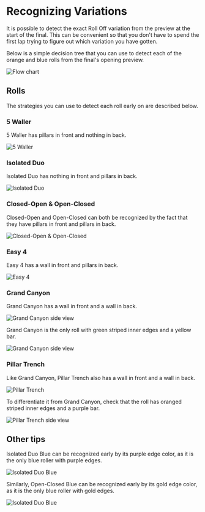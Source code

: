 # Recognizing Variations

It is possible to detect the exact Roll Off variation from the preview at the start of the final. This can be convenient so that you don't have to spend the first lap trying to figure out which variation you have gotten.

Below is a simple decision tree that you can use to detect each of the orange and blue rolls from the final's opening preview.

![Flow chart](../images/advanced/recognizing-variants/flow-chart.jpg)

## Rolls

The strategies you can use to detect each roll early on are described below.

### 5 Waller

5 Waller has pillars in front and nothing in back.

![5 Waller](../images/advanced/recognizing-variants/5-waller.jpg)

### Isolated Duo

Isolated Duo has nothing in front and pillars in back.

![Isolated Duo](../images/advanced/recognizing-variants/isolated-duo.jpg)

### Closed-Open & Open-Closed

Closed-Open and Open-Closed can both be recognized by the fact that they have pillars in front and pillars in back.

![Closed-Open & Open-Closed](../images/advanced/recognizing-variants/closed-open-open-closed.jpg)

### Easy 4

Easy 4 has a wall in front and pillars in back.

![Easy 4](../images/advanced/recognizing-variants/easy-4.jpg)

### Grand Canyon

Grand Canyon has a wall in front and a wall in back.

![Grand Canyon side view](../images/advanced/recognizing-variants/grand-canyon.jpg)

Grand Canyon is the only roll with green striped inner edges and a yellow bar.

![Grand Canyon side view](../images/advanced/recognizing-variants/pillar-trench-side-view.jpg)

### Pillar Trench

Like Grand Canyon, Pillar Trench also has a wall in front and a wall in back.

![Pillar Trench](../images/advanced/recognizing-variants/pillar-trench.jpg)

To differentiate it from Grand Canyon, check that the roll has oranged striped inner edges and a purple bar.

![Pillar Trench side view](../images/advanced/recognizing-variants/pillar-trench-side-view.jpg)

## Other tips

Isolated Duo Blue can be recognized early by its purple edge color, as it is the only blue roller with purple edges.

![Isolated Duo Blue](../images/advanced/recognizing-variants/isolated-duo-blue-side-view.jpg)

Similarly, Open-Closed Blue can be recognized early by its gold edge color, as it is the only blue roller with gold edges.

![Isolated Duo Blue](../images/advanced/recognizing-variants/open-closed-blue-side-view.jpg)
